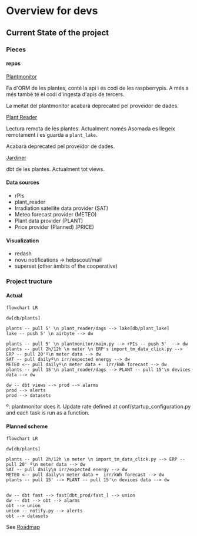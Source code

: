 # Overview for devs

## Current State of the project

### Pieces

#### repos

[Plantmonitor](https://github.com/Som-Energia/plantmonitor)

Fa d'ORM de les plantes, conté la api i és codi de les raspberrypis. A més a més també té el codi d'ingesta d'apis de tercers.

La meitat del plantmonitor acabarà deprecated pel proveïdor de dades.

[Plant Reader](https://github.com/Som-Energia/somenergia-plant-reader)

Lectura remota de les plantes. Actualment només Asomada es llegeix remotament i es guarda a `plant_lake`.

Acabarà deprecated pel proveïdor de dades.

[Jardiner](https://github.com/Som-Energia/somenergia-jardiner)

dbt de les plantes. Actualment tot views.

#### Data sources

- rPIs
- plant_reader
- Irradiation satellite data provider (SAT)
- Meteo forecast provider (METEO)
- Plant data provider (PLANT)
- Price provider (Planned) (PRICE)

#### Visualization

- redash
- novu notifications -> helpscout/mail
- superset (other àmbits of the cooperative)

### Project tructure

#### Actual

```mermaid
flowchart LR

dw[db/plants]

plants -- pull 5' \n plant_reader/dags --> lake[db/plant_lake]
lake -- push 5' \n airbyte --> dw

plants -- pull 5' \n plantmonitor/main.py --> rPIs -- push 5'  --> dw
plants -- pull 2h/12h \n meter \n ERP's import_tm_data_click.py --> ERP -- pull 20'º\n meter data --> dw
SAT -- pull dailyº\n irr/expected energy --> dw
METEO <-- pull dailyº\n meter data +  irr/kWh forecast --> dw
plants -- pull 15'\n plant_reader/dags --> PLANT -- pull 15'\n devices data --> dw

dw -- dbt views --> prod --> alarms
prod --> alerts
prod --> datasets
```

º: plantmonitor does it. Update rate defined at conf/startup_configuration.py and each task is run as a function.

#### Planned scheme

```mermaid
flowchart LR

dw[db/plants]

plants -- pull 2h/12h \n meter \n import_tm_data_click.py --> ERP -- pull 20' º\n meter data --> dw
SAT -- pull daily\n irr/expected energy --> dw
METEO <-- pull daily\n meter data +  irr/kWh forecast --> dw
plants -- pull 15' --> PLANT -- pull 15'\n devices data --> dw


dw -- dbt fast --> fast[dbt_prod/fast_] --> union
dw -- dbt --> obt --> alarms
obt --> union
union -- notify.py --> alerts
obt --> datasets
```

See [Roadmap](/docs/projecte/2023-06-03-macrofase%20roadmap)


